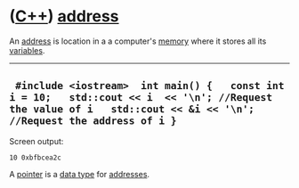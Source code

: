 # ([C++](Cpp.md)) [address](CppAddress.md)

An [address](CppAddress.md) is location in a a computer's
[memory](CppMemory.md) where it stores all its
[variables](CppVariable.md).

  ----------------------------------------------------------------------------------------------------------------------------------------------------------------------
  ` #include <iostream>  int main() {   const int i = 10;   std::cout << i  << '\n'; //Request the value of i   std::cout << &i << '\n'; //Request the address of i }`
  ----------------------------------------------------------------------------------------------------------------------------------------------------------------------

Screen output:

```
10 0xbfbcea2c
```

A [pointer](CppPointer.md) is a [data type](CppDataType.md) for
[addresses](CppAddress.md).
